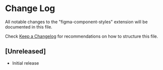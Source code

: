 # Change Log

All notable changes to the "figma-component-styles" extension will be documented in this file.

Check [Keep a Changelog](http://keepachangelog.com/) for recommendations on how to structure this file.

## [Unreleased]

- Initial release